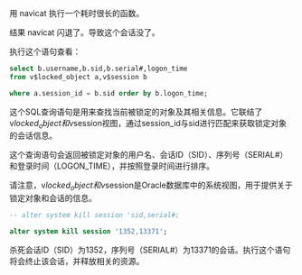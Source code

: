 用 navicat 执行一个耗时很长的函数。

结果 navicat 闪退了。导致这个会话没了。

执行这个语句查看：

```sql
select b.username,b.sid,b.serial#,logon_time
from v$locked_object a,v$session b

where a.session_id = b.sid order by b.logon_time;

```

这个SQL查询语句是用来查找当前被锁定的对象及其相关信息。它联结了v$locked_object和v$session视图，通过session_id与sid进行匹配来获取锁定对象的会话信息。

这个查询语句会返回被锁定对象的用户名、会话ID（SID）、序列号（SERIAL#）和登录时间（LOGON_TIME），并按照登录时间进行排序。

请注意，v$locked_object和v$session是Oracle数据库中的系统视图，用于提供关于锁定对象和会话的信息。

```sql
-- alter system kill session 'sid,serial#;

alter system kill session '1352,13371';
```

杀死会话ID（SID）为1352，序列号（SERIAL#）为13371的会话。执行这个语句将会终止该会话，并释放相关的资源。
